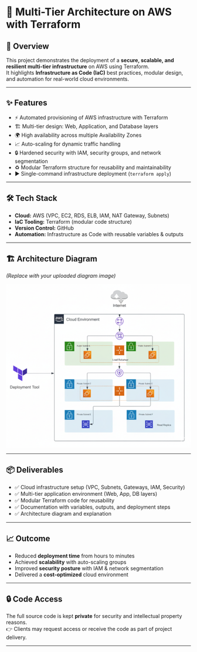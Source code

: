 # 🚀 Multi-Tier Architecture on AWS with Terraform

## 📌 Overview
This project demonstrates the deployment of a **secure, scalable, and resilient multi-tier infrastructure** on AWS using Terraform.  
It highlights **Infrastructure as Code (IaC)** best practices, modular design, and automation for real-world cloud environments.

---

## ✨ Features
- ⚡ Automated provisioning of AWS infrastructure with Terraform  
- 🏗️ Multi-tier design: Web, Application, and Database layers  
- 🌍 High availability across multiple Availability Zones  
- 📈 Auto-scaling for dynamic traffic handling  
- 🔒 Hardened security with IAM, security groups, and network segmentation  
- ♻️ Modular Terraform structure for reusability and maintainability  
- ▶️ Single-command infrastructure deployment (`terraform apply`)  

---

## 🛠️ Tech Stack
- **Cloud:** AWS (VPC, EC2, RDS, ELB, IAM, NAT Gateway, Subnets)  
- **IaC Tooling:** Terraform (modular code structure)  
- **Version Control:** GitHub  
- **Automation:** Infrastructure as Code with reusable variables & outputs  

---

## 🏗️ Architecture Diagram
*(Replace with your uploaded diagram image)*  

![AWS Multi-Tier Architecture](./aws-multi-tier-architecture.png)  

---

## 📦 Deliverables
- ✅ Cloud infrastructure setup (VPC, Subnets, Gateways, IAM, Security)  
- ✅ Multi-tier application environment (Web, App, DB layers)  
- ✅ Modular Terraform code for reusability  
- ✅ Documentation with variables, outputs, and deployment steps  
- ✅ Architecture diagram and explanation  

---

## 📈 Outcome
- Reduced **deployment time** from hours to minutes  
- Achieved **scalability** with auto-scaling groups  
- Improved **security posture** with IAM & network segmentation  
- Delivered a **cost-optimized** cloud environment  

---

## 🔒 Code Access
The full source code is kept **private** for security and intellectual property reasons.  
👉 Clients may request access or receive the code as part of project delivery.

---
